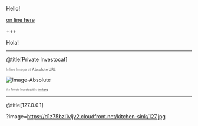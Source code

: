 Hello!

[on line here](https://gitpitch.com/WeMakecc/gitbook-template-copy-test/master?p=chapter-2)

+++

Hola!

---

@title[Private Investocat]

<span style="color:gray; font-size:0.7em">Inline Image at <b>Absolute URL</b></span>

![Image-Absolute](https://d1z75bzl1vljy2.cloudfront.net/kitchen-sink/octocat-privateinvestocat.jpg)


<span style="color:gray; font-size: 0.5em;">the <b>Private Investocat</b> by [jeejkang](https://github.com/jeejkang)</span>

---

@title[127.0.0.1]

?image=https://d1z75bzl1vljy2.cloudfront.net/kitchen-sink/127.jpg
